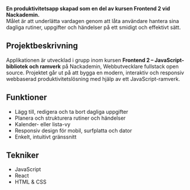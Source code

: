 **En produktivitetsapp skapad som en del av kursen Frontend 2 vid Nackademin.**  
Målet är att underlätta vardagen genom att låta användare hantera sina dagliga rutiner, uppgifter och händelser på ett smidigt och effektivt sätt.

## Projektbeskrivning
Applikationen är utvecklad i grupp inom kursen **Frontend 2 – JavaScript-bibliotek och ramverk** på Nackademin, Webbutvecklare fullstack open source.
Projektet går ut på att bygga en modern, interaktiv och responsiv webbaserad produktivitetslösning med hjälp av ett JavaScript-ramverk.

## Funktioner
- Lägg till, redigera och ta bort dagliga uppgifter
- Planera och strukturera rutiner och händelser
- Kalender- eller lista-vy
- Responsiv design för mobil, surfplatta och dator
- Enkelt, intuitivt gränssnitt

## Tekniker
- JavaScript 
- React
- HTML & CSS



